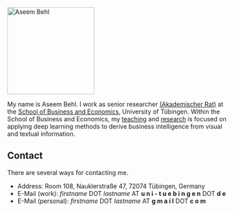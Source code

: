 <img src="https://uni-tuebingen.de/fileadmin/_processed_/a/3/csm_Aseem_Behl_0c2171a784.jpg" alt="Aseem Behl" width="200"/>

My name is Aseem Behl. I work as senior researcher [(Akademischer Rat)](https://ineed.coffee/post/what-the-hell-is-an-akademischer-rat) at the [School of Business and Economics](https://uni-tuebingen.de/en/faculties/faculty-of-economics-and-social-sciences/subjects/school-of-business-and-economics/school-of-business-and-economics/business-and-economics/), University of Tübingen. Within the School of Business and Economics, my [teaching](./teaching.html) and [research](./research.html) is focused on applying deep learning methods to derive business intelligence from visual and textual information.


<!--- * [Students](./students.html) --->

## Contact
There are several ways for contacting me.

* Address: Room 108, Nauklerstraße 47, 72074 Tübingen, Germany
* E-Mail (work): *firstname* DOT *lastname* AT **u n i - t u e b i n g e n** DOT **d e**
* E-Mail (personal): *firstname* DOT *lastname* AT **g m a i l** DOT **c o m**
